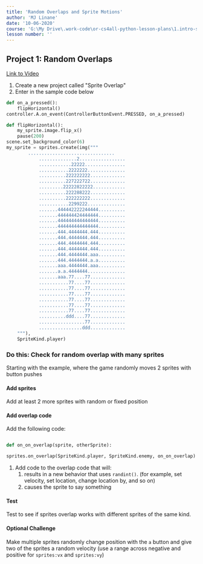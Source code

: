 ```yaml
---
title: 'Random Overlaps and Sprite Motions'
author: 'MJ Linane'
date: '10-06-2020'
course: 'G:\My Drive\.work-code\or-cs4all-python-lesson-plans\1.intro-sprite-game'
lesson number: ''
---
```


## Project 1: Random Overlaps

[Link to Video](https://aka.ms/40544a-randompositionoverlap)

1. Create a new project called "Sprite Overlap"
2. Enter in the sample code below

```python
def on_a_pressed():
    flipHorizontal()
controller.A.on_event(ControllerButtonEvent.PRESSED, on_a_pressed)

def flipHorizontal():
    my_sprite.image.flip_x()
    pause(200)
scene.set_background_color(6)
my_sprite = sprites.create(img("""
        ................................
            ..............2.................
            ............22222...............
            ...........2222222..............
            ..........222222222.............
            ..........227222722.............
            .........22222822222............
            ..........222288222.............
            ..........222222222.............
            ...........2299222..............
            .......444442222244444..........
            .......444444424444444..........
            .......444444444444444..........
            .......444444444444444..........
            .......444.4444444.444..........
            .......444.4444444.444..........
            .......444.4444444.444..........
            .......444.4444444.444..........
            .......444.4444444.aaa..........
            .......444.4444444.a.a..........
            .......aaa.4444444.aaa..........
            .......a.a.4444444..............
            .......aaa.77....77.............
            ...........77....77.............
            ...........77....77.............
            ...........77....77.............
            ...........77....77.............
            ...........77....77.............
            ...........77....77.............
            ..........ddd....77.............
            .................77.............
            ................ddd.............
    """),
    SpriteKind.player)
```

### Do this:  Check for random overlap with many sprites

Starting with the example, where the game randomly moves 2 sprites with button pushes

#### Add sprites

Add at least 2 more sprites with random or fixed position

#### Add overlap code

Add the following code:

```python

def on_on_overlap(sprite, otherSprite):

sprites.on_overlap(SpriteKind.player, SpriteKind.enemy, on_on_overlap)
```

1. Add code to the overlap code that will:
   1. results in a new behavior that uses `randint()`. (for example, set velocity, set location, change location by, and so on)
   2. causes the sprite to say something

#### Test

Test to see if sprites overlap works with different sprites of the same kind.

#### Optional Challenge

Make multiple sprites randomly change position with the `a` button and give two of the sprites a random velocity (use a range across negative and positive for `sprites:vx` and `sprites:vy`)
